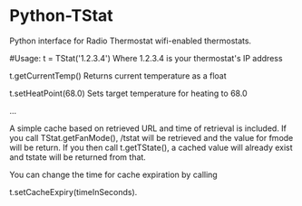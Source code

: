 # Python-TStat
Python interface for Radio Thermostat wifi-enabled thermostats.

#Usage:
t = TStat('1.2.3.4')         Where 1.2.3.4 is your thermostat's IP address

t.getCurrentTemp()           Returns current temperature as a float

t.setHeatPoint(68.0)         Sets target temperature for heating to 68.0

...

A simple cache based on retrieved URL and time of retrieval is included.
If you call TStat.getFanMode(), /tstat will be retrieved and the value
for fmode will be return.  If you then call t.getTState(), a cached
value will already exist and tstate will be returned from that.

You can change the time for cache expiration by calling

t.setCacheExpiry(timeInSeconds).
